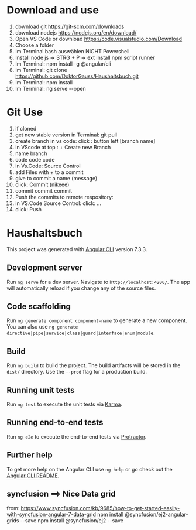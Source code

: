 
# Download and use
1. download git https://git-scm.com/downloads
2. download nodejs https://nodejs.org/en/download/
3. Open VS Code or download  https://code.visualstudio.com/Download
4. Choose a folder
5. Im Terminal bash auswählen NICHT Powershell
6. Install node js => STRG + P => ext install npm script runner
7. Im Terminal: npm install -g @angular/cli
8. Im Terminal: git clone https://github.com/DoktorGauss/Haushaltsbuch.git
9. Im Terminal: npm install
10. Im Terminal: ng serve --open


# Git Use
1. if cloned 
2. get new stable version in Terminal: git pull
3. create branch in vs code: click : button left [branch name]
4. in VScode at top : + Create new Branch
5. name branch
6. code code code
7. in Vs.Code: Source Control 
8. add Files with +  to  a commit
9. give to commit a name (message)
10. click:  Commit (nikeee)
11. commit commit commit 
12. Push the commits to remote respository: 
13. in VS.Code Source Control: click: ... 
14. click: Push




# Haushaltsbuch

This project was generated with [Angular CLI](https://github.com/angular/angular-cli) version 7.3.3.

## Development server

Run `ng serve` for a dev server. Navigate to `http://localhost:4200/`. The app will automatically reload if you change any of the source files.

## Code scaffolding

Run `ng generate component component-name` to generate a new component. You can also use `ng generate directive|pipe|service|class|guard|interface|enum|module`.

## Build

Run `ng build` to build the project. The build artifacts will be stored in the `dist/` directory. Use the `--prod` flag for a production build.

## Running unit tests

Run `ng test` to execute the unit tests via [Karma](https://karma-runner.github.io).

## Running end-to-end tests

Run `ng e2e` to execute the end-to-end tests via [Protractor](http://www.protractortest.org/).

## Further help

To get more help on the Angular CLI use `ng help` or go check out the [Angular CLI README](https://github.com/angular/angular-cli/blob/master/README.md).















## syncfusion ==> Nice Data grid
from: https://www.syncfusion.com/kb/9685/how-to-get-started-easily-with-syncfusion-angular-7-data-grid
           npm install @syncfusion/ej2-angular-grids --save 
           npm install @syncfusion/ej2 --save 




